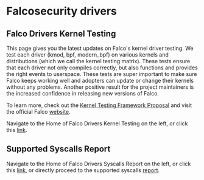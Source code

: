 # Falcosecurity drivers

## Falco Drivers Kernel Testing

This page gives you the latest updates on Falco's kernel driver testing. We test each driver (kmod, bpf, modern_bpf) on various kernels and distributions (which we call the kernel testing matrix). These tests ensure that each driver not only compiles correctly, but also functions and provides the right events to userspace. These tests are super important to make sure Falco keeps working well and adopters can update or change their kernels without any problems. Another positive result for the project maintainers is the increased confidence in releasing new versions of Falco.

To learn more, check out the [Kernel Testing Framework Proposal](https://github.com/falcosecurity/libs/blob/master/proposals/20230530-driver-kernel-testing-framework.md) and visit the official Falco [website](https://falco.org/).

Navigate to the Home of Falco Drivers Kernel Testing on the left, or click this [link](matrix.md).

## Supported Syscalls Report

Navigate to the Home of Falco Drivers Syscalls Report on the left, or click this [link](syscalls.md), or directly proceed to the supported syscalls [report](report.md).
